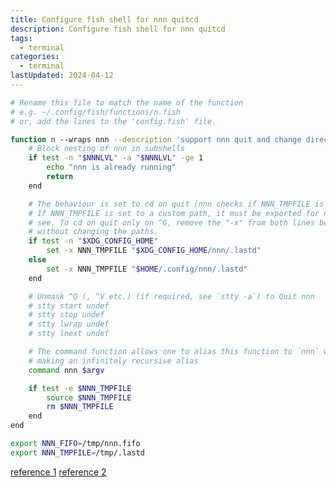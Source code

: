 ```yaml
---
title: Configure fish shell for nnn quitcd
description: Configure fish shell for nnn quitcd
tags:
  - terminal
categories:
  - terminal
lastUpdated: 2024-04-12
---
```


```bash title="~/.config/fish/functions/n.fish"
# Rename this file to match the name of the function
# e.g. ~/.config/fish/functions/n.fish
# or, add the lines to the 'config.fish' file.

function n --wraps nnn --description 'support nnn quit and change directory'
    # Block nesting of nnn in subshells
    if test -n "$NNNLVL" -a "$NNNLVL" -ge 1
        echo "nnn is already running"
        return
    end

    # The behaviour is set to cd on quit (nnn checks if NNN_TMPFILE is set)
    # If NNN_TMPFILE is set to a custom path, it must be exported for nnn to
    # see. To cd on quit only on ^G, remove the "-x" from both lines below,
    # without changing the paths.
    if test -n "$XDG_CONFIG_HOME"
        set -x NNN_TMPFILE "$XDG_CONFIG_HOME/nnn/.lastd"
    else
        set -x NNN_TMPFILE "$HOME/.config/nnn/.lastd"
    end

    # Unmask ^Q (, ^V etc.) (if required, see `stty -a`) to Quit nnn
    # stty start undef
    # stty stop undef
    # stty lwrap undef
    # stty lnext undef

    # The command function allows one to alias this function to `nnn` without
    # making an infinitely recursive alias
    command nnn $argv

    if test -e $NNN_TMPFILE
        source $NNN_TMPFILE
        rm $NNN_TMPFILE
    end
end
```

```bash title="/Users/user-name/.config/fish/config.fish"
export NNN_FIFO=/tmp/nnn.fifo
export NNN_TMPFILE=/tmp/.lastd
```

[reference 1](https://github.com/jarun/nnn/blob/master/misc/quitcd/quitcd.fish)
[reference 2](https://github.com/jarun/nnn/wiki/Basic-use-cases#configure-cd-on-quit)
